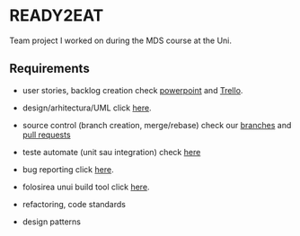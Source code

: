 # READY2EAT
Team project I worked on during the MDS course at the Uni.


## Requirements
 - user stories, backlog creation check [powerpoint](https://github.com/andreim9816/READY2EAT/blob/master/READY2EAT.pptx) and [Trello](https://trello.com/ready2eat/home).
 
 - design/arhitectura/UML click [here](https://github.com/andreim9816/READY2EAT/tree/master/Design%20%2B%20UML).
 
 - source control (branch creation, merge/rebase) check our [branches](https://github.com/andreim9816/READY2EAT/branches) and [pull requests](github.com/andreim9816/READY2EAT/pulls?q=is%3Apr+is%3Aclosed)
 
 - teste automate (unit sau integration) check [here](https://github.com/andreim9816/READY2EAT/tree/master/Tests%20results)
 
 - bug reporting click [here](https://github.com/andreim9816/READY2EAT/issues?q=is%3Aissue+is%3Aclosed).

 - folosirea unui build tool click [here](https://github.com/andreim9816/READY2EAT/blob/master/app/build.gradle).
 
 - refactoring, code standards
 
 - design patterns
